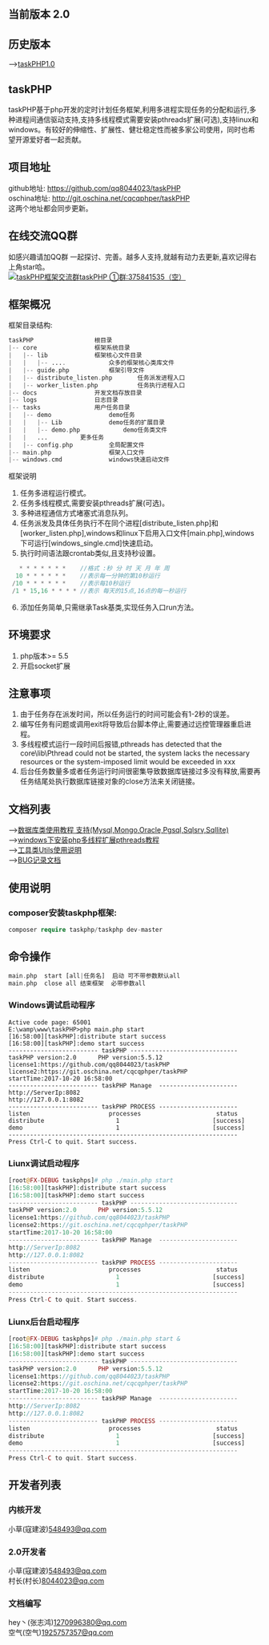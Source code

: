 ## 当前版本 2.0

## 历史版本
-->[taskPHP1.0](https://gitee.com/cqcqphper/taskPHP/tree/taskPHP/1.0)<br>

## taskPHP
taskPHP基于php开发的定时计划任务框架,利用多进程实现任务的分配和运行,多种进程间通信驱动支持,支持多线程模式需要安装pthreads扩展(可选),支持linux和windows。有较好的伸缩性、扩展性、健壮稳定性而被多家公司使用，同时也希望开源爱好者一起贡献。<br>
## 项目地址
github地址: https://github.com/qq8044023/taskPHP<br>
oschina地址: http://git.oschina.net/cqcqphper/taskPHP<br>
这两个地址都会同步更新。
## 在线交流QQ群
如感兴趣请加QQ群 一起探讨、完善。越多人支持,就越有动力去更新,喜欢记得右上角star哈。<br>
<a target="_blank" href="//shang.qq.com/wpa/qunwpa?idkey=2a8520f5c1518df3a796e71d8c993b2f00856a035d59ca46285c4e325116ba4d"><img border="0" src="//pub.idqqimg.com/wpa/images/group.png" alt="taskPHP框架交流群" title="taskPHP框架交流群">taskPHP ①群:375841535（空）</a>

## 框架概况
框架目录结构:
``` php
taskPHP					根目录
|-- core				框架系统目录
|   |-- lib				框架核心文件目录
|   |   |-- ....			众多的框架核心类库文件
|   |-- guide.php			框架引导文件
|   |-- distribute_listen.php		任务派发进程入口
|   |-- worker_listen.php	        任务执行进程入口
|-- docs				开发文档存放目录
|-- logs				日志目录
|-- tasks				用户任务目录
|   |-- demo				demo任务
|	|	|-- Lib		        demo任务的扩展目录
|	|	|-- demo.php	        demo任务类文件
|	|	...			更多任务
|   |-- config.php			全局配置文件
|-- main.php				框架入口文件
|-- windows.cmd				windows快速启动文件
``` 
框架说明
1. 任务多进程运行模式。
2. 任务多线程模式,需要安装pthreads扩展(可选)。
3. 多种进程通信方式堵塞式消息队列。
4. 任务派发及具体任务执行不在同个进程[distribute_listen.php]和[worker_listen.php],windows和linux下启用入口文件[main.php],windows下可运行[windows_single.cmd]快速启动。
5. 执行时间语法跟crontab类似,且支持秒设置。
``` php
   * * * * * * *    //格式 :秒 分 时 天 月 年 周
  10 * * * * * *    //表示每一分钟的第10秒运行
 /10 * * * * * *	//表示每10秒运行
 /1 * 15,16 * * * * //表示 每天的15点,16点的每一秒运行
```
6. 添加任务简单,只需继承Task基类,实现任务入口run方法。

## 环境要求
1. php版本>= 5.5<br>
2. 开启socket扩展<br>
   
## 注意事项
1. 由于任务存在派发时间，所以任务运行的时间可能会有1-2秒的误差。
2. 编写任务有问题或调用exit将导致后台脚本停止,需要通过远控管理器重启进程。
3. 多线程模式运行一段时间后报错,pthreads has detected that the core\lib\Pthread could not be started, the system lacks the necessary resources or the system-imposed limit would be exceeded in xxx
4. 后台任务数量多或者任务运行时间很密集导致数据库链接过多没有释放,需要再任务结尾处执行数据库链接对象的close方法来关闭链接。

## 文档列表
-->[数据库类使用教程 支持(Mysql,Mongo,Oracle,Pgsql,Sqlsrv,Sqllite)](./docs/db.md)<br>
-->[windows下安装php多线程扩展pthreads教程](./docs/thread_windows.md)<br>
-->[工具类Utils使用说明](./docs/utils.md)<br>
-->[BUG记录文档](./docs/bugs.md)<br>


## 使用说明

### composer安装taskphp框架:
``` php
composer require taskphp/taskphp dev-master
```
## 命令操作
``` php
main.php  start [all|任务名]  启动 可不带参数默认all
main.php  close all 结束框架  必带参数all

```


### Windows调试启动程序
```
Active code page: 65001
E:\wamp\www\taskPHP>php main.php start
[16:58:00][taskPHP]:distribute start success
[16:58:00][taskPHP]:demo start success
------------------------- taskPHP ------------------------------
taskPHP version:2.0      PHP version:5.5.12
license1:https://github.com/qq8044023/taskPHP
license2:https://git.oschina.net/cqcqphper/taskPHP
startTime:2017-10-20 16:58:00
------------------------- taskPHP Manage  ----------------------
http://ServerIp:8082
http://127.0.0.1:8082
------------------------- taskPHP PROCESS ----------------------
listen                      processes                     status
distribute                    1                          [success]
demo                          1                          [success]
----------------------------------------------------------------
Press Ctrl-C to quit. Start success.

```

### Liunx调试启动程序
``` php
[root@FX-DEBUG taskphps]# php ./main.php start
[16:58:00][taskPHP]:distribute start success
[16:58:00][taskPHP]:demo start success
------------------------- taskPHP ------------------------------
taskPHP version:2.0      PHP version:5.5.12
license1:https://github.com/qq8044023/taskPHP
license2:https://git.oschina.net/cqcqphper/taskPHP
startTime:2017-10-20 16:58:00
------------------------- taskPHP Manage  ----------------------
http://ServerIp:8082
http://127.0.0.1:8082
------------------------- taskPHP PROCESS ----------------------
listen                      processes                     status
distribute                    1                          [success]
demo                          1                          [success]
----------------------------------------------------------------
Press Ctrl-C to quit. Start success.
``` 
### Liunx后台启动程序

``` php
[root@FX-DEBUG taskphps]# php ./main.php start &
[16:58:00][taskPHP]:distribute start success
[16:58:00][taskPHP]:demo start success
------------------------- taskPHP ------------------------------
taskPHP version:2.0      PHP version:5.5.12
license1:https://github.com/qq8044023/taskPHP
license2:https://git.oschina.net/cqcqphper/taskPHP
startTime:2017-10-20 16:58:00
------------------------- taskPHP Manage  ----------------------
http://ServerIp:8082
http://127.0.0.1:8082
------------------------- taskPHP PROCESS ----------------------
listen                      processes                     status
distribute                    1                          [success]
demo                          1                          [success]
----------------------------------------------------------------
Press Ctrl-C to quit. Start success.
```
## 开发者列表

### 内核开发
小草(寇建波)548493@qq.com<br>
### 2.0开发者
小草(寇建波)548493@qq.com<br>
村长(村长)8044023@qq.com<br>
### 文档编写
hey丶(张志鸿)1270996380@qq.com<br>
空气(空气)1925757357@qq.com<br>

